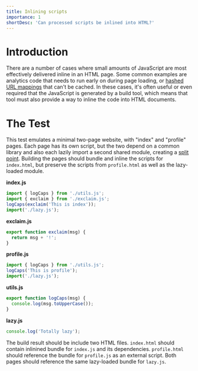 ```yaml
---
title: Inlining scripts
importance: 1
shortDesc: 'Can processed scripts be inlined into HTML?'
---
```


# Introduction

There are a number of cases where small amounts of JavaScript are most effectively delivered inline in an HTML page. Some common examples are analytics code that needs to run early on during page loading, or [hashed URL mappings](/hashing/avoid-cascade/) that can't be cached. In these cases, it's often useful or even required that the JavaScript is generated by a build tool, which means that tool must also provide a way to inline the code into HTML documents.

# The Test

This test emulates a minimal two-page website, with "index" and "profile" pages. Each page has its own script, but the two depend on a common library and also each lazily import a second shared module, creating a [split point](/code-splitting/dynamic-import/). Building the pages should bundle and inline the scripts for `index.html`, but preserve the scripts from `profile.html` as well as the lazy-loaded module.

**index.js**

```js
import { logCaps } from './utils.js';
import { exclaim } from './exclaim.js';
logCaps(exclaim('This is index'));
import('./lazy.js');
```

**exclaim.js**

```js
export function exclaim(msg) {
  return msg + '!';
}
```

**profile.js**

```js
import { logCaps } from './utils.js';
logCaps('This is profile');
import('./lazy.js');
```

**utils.js**

```js
export function logCaps(msg) {
  console.log(msg.toUpperCase());
}
```

**lazy.js**

```js
console.log('Totally lazy');
```

The build result should be include two HTML files. `index.html` should contain inlinined bundle for `index.js` and its dependencies. `profile.html` should reference the bundle for `profile.js` as an external script. Both pages should reference the same lazy-loaded bundle for `lazy.js`.
